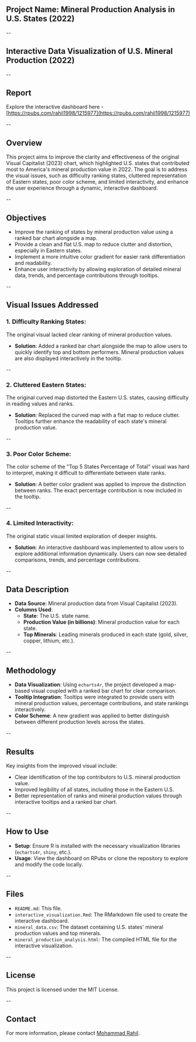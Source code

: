 ## Project Name: **Mineral Production Analysis in U.S. States (2022)**

--

## **Interactive Data Visualization of U.S. Mineral Production (2022)**

--

## Report  
Explore the interactive dashboard here -  
[https://rpubs.com/rahil1998/1215977](https://rpubs.com/rahil1998/1215977)

--

## Overview  
This project aims to improve the clarity and effectiveness of the original Visual Capitalist (2023) chart, which highlighted U.S. states that contributed most to America's mineral production value in 2022. The goal is to address the visual issues, such as difficulty ranking states, cluttered representation of Eastern states, poor color scheme, and limited interactivity, and enhance the user experience through a dynamic, interactive dashboard.

--

## Objectives  
- Improve the ranking of states by mineral production value using a ranked bar chart alongside a map.
- Provide a clean and flat U.S. map to reduce clutter and distortion, especially in Eastern states.
- Implement a more intuitive color gradient for easier rank differentiation and readability.
- Enhance user interactivity by allowing exploration of detailed mineral data, trends, and percentage contributions through tooltips.

--

## Visual Issues Addressed  
### 1. Difficulty Ranking States:  
The original visual lacked clear ranking of mineral production values.
- **Solution**: Added a ranked bar chart alongside the map to allow users to quickly identify top and bottom performers. Mineral production values are also displayed interactively in the tooltip.

--

### 2. Cluttered Eastern States:  
The original curved map distorted the Eastern U.S. states, causing difficulty in reading values and ranks.
- **Solution**: Replaced the curved map with a flat map to reduce clutter. Tooltips further enhance the readability of each state's mineral production value.

--

### 3. Poor Color Scheme:  
The color scheme of the "Top 5 States Percentage of Total" visual was hard to interpret, making it difficult to differentiate between state ranks.
- **Solution**: A better color gradient was applied to improve the distinction between ranks. The exact percentage contribution is now included in the tooltip.

--

### 4. Limited Interactivity:  
The original static visual limited exploration of deeper insights.
- **Solution**: An interactive dashboard was implemented to allow users to explore additional information dynamically. Users can now see detailed comparisons, trends, and percentage contributions.

--

## Data Description  
- **Data Source**: Mineral production data from Visual Capitalist (2023).
- **Columns Used**:
  - **State**: The U.S. state name.
  - **Production Value (in billions)**: Mineral production value for each state.
  - **Top Minerals**: Leading minerals produced in each state (gold, silver, copper, lithium, etc.).

--

## Methodology  
- **Data Visualization**: Using `echarts4r`, the project developed a map-based visual coupled with a ranked bar chart for clear comparison. 
- **Tooltip Integration**: Tooltips were integrated to provide users with mineral production values, percentage contributions, and state rankings interactively.
- **Color Scheme**: A new gradient was applied to better distinguish between different production levels across the states.

--

## Results  
Key insights from the improved visual include:
- Clear identification of the top contributors to U.S. mineral production value.
- Improved legibility of all states, including those in the Eastern U.S.
- Better representation of ranks and mineral production values through interactive tooltips and a ranked bar chart.
  
--

## How to Use  
- **Setup**: Ensure R is installed with the necessary visualization libraries (`echarts4r`, `shiny`, etc.).
- **Usage**: View the dashboard on RPubs or clone the repository to explore and modify the code locally.

--

## Files  
- `README.md`: This file.
- `interactive_visualization.Rmd`: The RMarkdown file used to create the interactive dashboard.
- `mineral_data.csv`: The dataset containing U.S. states' mineral production values and top minerals.
- `mineral_production_analysis.html`: The compiled HTML file for the interactive visualization.

--

## License  
This project is licensed under the MIT License.

--

## Contact  
For more information, please contact [Mohammad Rahil](mailto:smrahil98@gmail.com).
